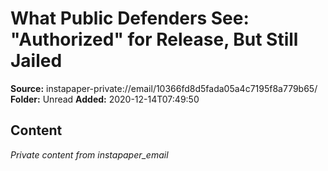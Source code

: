 # What Public Defenders See: "Authorized" for Release, But Still Jailed

**Source:** instapaper-private://email/10366fd8d5fada05a4c7195f8a779b65/
**Folder:** Unread
**Added:** 2020-12-14T07:49:50




## Content
*Private content from instapaper_email*
